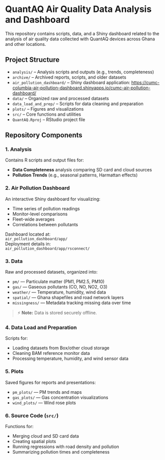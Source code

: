 # QuantAQ Air Quality Data Analysis and Dashboard

This repository contains scripts, data, and a Shiny dashboard related to the analysis of air quality data collected with QuantAQ devices across Ghana and other locations.

## Project Structure
- `analysis/` – Analysis scripts and outputs (e.g., trends, completeness)
- `archive/` – Archived reports, scripts, and older datasets
- `air_pollution_dashboard/` – Shiny dashboard application: https://cumc-columbia-air-pollution-dashboard.shinyapps.io/cumc-air-pollution-dashboard/
- `data/` – Organized raw and processed datasets
- `data_load_and_prep/` – Scripts for data cleaning and preparation
- `plots/` – Figures and visualizations
- `src/` – Core functions and utilities
- `QuantAQ.Rproj` – RStudio project file

## Repository Components

### 1. Analysis
Contains R scripts and output files for:
- **Data Completeness** analysis comparing SD card and cloud sources
- **Pollution Trends** (e.g., seasonal patterns, Harmattan effects)

### 2. Air Pollution Dashboard
An interactive Shiny dashboard for visualizing:
- Time series of pollution readings
- Monitor-level comparisons
- Fleet-wide averages
- Correlations between pollutants

Dashboard located at:  
`air_pollution_dashboard/app/`  
Deployment details in:  
`air_pollution_dashboard/app/rsconnect/`

### 3. Data
Raw and processed datasets, organized into:
- `pm/` — Particulate matter (PM1, PM2.5, PM10)
- `gas/` — Gaseous pollutants (CO, NO, NO2, O3)
- `weather/` — Temperature, humidity, wind data
- `spatial/` — Ghana shapefiles and road network layers
- `missingness/` — Metadata tracking missing data over time

> ⚡ **Note:** Data is stored securely offline.

### 4. Data Load and Preparation
Scripts for:
- Loading datasets from Box/other cloud storage
- Cleaning BAM reference monitor data
- Processing temperature, humidity, and wind sensor data

### 5. Plots
Saved figures for reports and presentations:
- `pm_plots/` — PM trends and maps
- `gas_plots/` — Gas concentration visualizations
- `wind_plots/` — Wind rose plots

### 6. Source Code (`src/`)
Functions for:
- Merging cloud and SD card data
- Creating spatial plots
- Running regressions with road density and pollution
- Summarizing pollution times and completeness
